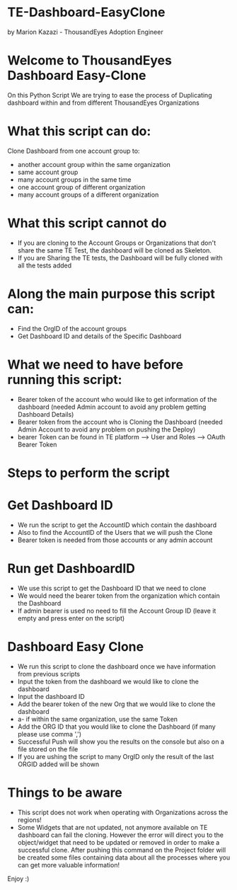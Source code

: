 # TE-Dashboard-EasyClone
by Marion Kazazi - ThousandEyes Adoption Engineer 

# Welcome to ThousandEyes Dashboard Easy-Clone 

On this Python Script We are trying to ease the process of Duplicating dashboard within and from different ThousandEyes Organizations 

# What this script can do:

Clone Dashboard from one account group to:
- another account group within the same organization 
- same account group 
- many account groups in the same time 
- one account group of different organization
- many account groups of a different organization 

# What this script cannot do
- If you are cloning to the Account Groups or Organizations that don't share the same TE Test, the dashboard will be cloned as Skeleton. 
- If you are Sharing the TE tests, the Dashboard will be fully cloned with all the tests added

# Along the main purpose this script can: 
- Find the OrgID of the account groups 
- Get Dashboard ID and details of the Specific Dashboard 

# What we need to have before running this script:
- Bearer token of the account who would like to get information of the dashboard (needed Admin account to avoid any problem getting Dashboard Details)
- Bearer token from the account who is Cloning the Dashboard (needed Admin Account to avoid any problem on pushing the Deploy)
- bearer Token can be found in TE platform --> User and Roles --> OAuth Bearer Token

# Steps to perform the script 

# Get Dashboard ID 
-  We run the script to get the AccountID which contain the dashboard 
-  Also to find the AccountID of the Users that we will push the Clone 
-  Bearer token is needed from those accounts or any admin account 

# Run get DashboardID
- We use this script to get the Dashboard ID that we need to clone 
- We would need the bearer token from the organization which contain the Dashboard
- If admin bearer is used no need to fill the Account Group ID (leave it empty and press enter on the script)

# Dashboard Easy Clone 
- We run this script to clone the dashboard once we have information from previous scripts 
- Input the token from the dashboard we would like to clone the dashboard 
- Input the dashboard ID 
- Add the bearer token of the new Org that we would like to clone the dashboard 
-  a- if within the same organization, use the same Token 
- Add the ORG ID that you would like to clone the Dashboard (if many please use comma ',')
- Successful Push will show you the results on the console but also on a file stored on the file 
- If you are ushing the script to many OrgID only the result of the last ORGID added will be shown 

# Things to be aware
- This script does not work when operating with Organizations across the regions! 
- Some Widgets that are not updated, not anymore available on TE dashboard can fail the cloning. However the error will direct you to the object/widget that need to be updated or removed in order to make a successful clone.
After pushing this command on the Project folder will be created some files containing data about all the processes where you can get more valuable information!

Enjoy :) 


